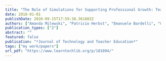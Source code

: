 ```yaml
---
title: "The Role of Simulations for Supporting Professional Growth: Teachers’ Engagement in Virtual Professional Experimentation"
date: 2018-01-01
publishDate: 2020-09-15T17:59:38.361883Z
authors: ["Amanda Milewski", "Patricio Herbst", "Emanuele Bardelli", "Carolyn Hetrick"]
publication_types: ["2"]
abstract: ""
featured: false
publication: "*Journal of Technology and Teacher Education*"
tags: ["my work/papers"]
url_pdf: "https://www.learntechlib.org/p/181094/"
---
```


